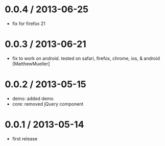 
0.0.4 / 2013-06-25
==================

  * fix for firefox 21

0.0.3 / 2013-06-21
==================

  * fix to work on android. tested on safari, firefox, chrome, ios, & android [MatthewMueller]

0.0.2 / 2013-05-15
==================

  * demo: added demo
  * core: removed jQuery component

0.0.1 / 2013-05-14
==================

  * first release

